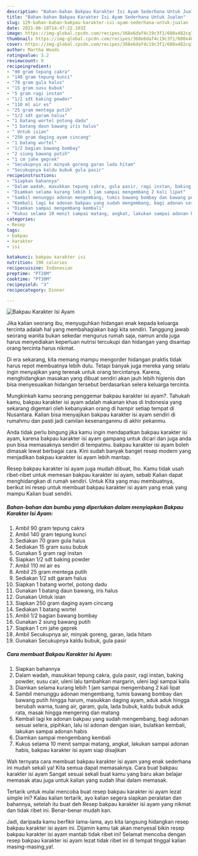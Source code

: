 ```yaml
---
description: "Bahan-bahan Bakpau Karakter Isi Ayam Sederhana Untuk Jualan"
title: "Bahan-bahan Bakpau Karakter Isi Ayam Sederhana Untuk Jualan"
slug: 129-bahan-bahan-bakpau-karakter-isi-ayam-sederhana-untuk-jualan
date: 2021-06-18T14:47:22.103Z
image: https://img-global.cpcdn.com/recipes/368e6daf4c19c3f1/680x482cq70/bakpau-karakter-isi-ayam-foto-resep-utama.jpg
thumbnail: https://img-global.cpcdn.com/recipes/368e6daf4c19c3f1/680x482cq70/bakpau-karakter-isi-ayam-foto-resep-utama.jpg
cover: https://img-global.cpcdn.com/recipes/368e6daf4c19c3f1/680x482cq70/bakpau-karakter-isi-ayam-foto-resep-utama.jpg
author: Martha Woods
ratingvalue: 3.2
reviewcount: 9
recipeingredient:
- "90 gram tepung cakra"
- "140 gram tepung kunci"
- "70 gram gula halus"
- "15 gram susu bubuk"
- "5 gram ragi instan"
- "1/2 sdt baking powder"
- "110 ml air es"
- "25 gram mentega putih"
- "1/2 sdt garam halus"
- "1 batang wortel potong dadu"
- "1 batang daun bawang iris halus"
- " Untuk isian"
- "250 gram daging ayam cincang"
- "1 batang wortel"
- "1/2 bagian bawang bombay"
- "2 siung bawang putih"
- "1 cm jahe geprek"
- "Secukupnya air minyak goreng garan lada hitam"
- "Secukupnya kaldu bubuk gula pasir"
recipeinstructions:
- "Siapkan bahannya"
- "Dalam wadah, masukkan tepung cakra, gula pasir, ragi instan, baking powder, susu cair, uleni lalu tambahkan margarin, uleni lagi sampai kalis"
- "Diamkan selama kurang lebih 1 jam sampai mengembang 2 kali lipat"
- "Sambil menunggu adonan mengembang, tumis bawang bombay dan bawang putih hingga harum, masukkan daging ayam, aduk aduk hingga berubah warna, tuang air, garam, gula, lada bubuk, kaldu bubuk aduk rata, masak hingga mengering dan matang"
- "Kembali lagi ke adonan bakpau yang sudah mengembang, bagi adonan sesuai selera, pipihkan, lalu isi adonan dengan isian, bulatkan kembali, lakukan sampai adonan habis"
- "Diamkan sampai mengembang kembali"
- "Kukus selama 10 menit sampai matang, angkat, lakukan sampai adonan habis, bakpau karakter isi ayam siap disajikan"
categories:
- Resep
tags:
- bakpau
- karakter
- isi

katakunci: bakpau karakter isi 
nutrition: 198 calories
recipecuisine: Indonesian
preptime: "PT28M"
cooktime: "PT30M"
recipeyield: "3"
recipecategory: Dinner

---
```



![Bakpau Karakter Isi Ayam](https://img-global.cpcdn.com/recipes/368e6daf4c19c3f1/680x482cq70/bakpau-karakter-isi-ayam-foto-resep-utama.jpg)

Jika kalian seorang ibu, menyuguhkan hidangan enak kepada keluarga tercinta adalah hal yang membahagiakan bagi kita sendiri. Tanggung jawab seorang  wanita bukan sekedar mengurus rumah saja, namun anda juga harus menyediakan keperluan nutrisi tercukupi dan hidangan yang disantap orang tercinta harus nikmat.

Di era  sekarang, kita memang mampu mengorder hidangan praktis tidak harus repot membuatnya lebih dulu. Tetapi banyak juga mereka yang selalu ingin menyajikan yang terenak untuk orang tercintanya. Karena, menghidangkan masakan yang dibuat sendiri akan jauh lebih higienis dan bisa menyesuaikan hidangan tersebut berdasarkan selera keluarga tercinta. 



Mungkinkah kamu seorang penggemar bakpau karakter isi ayam?. Tahukah kamu, bakpau karakter isi ayam adalah makanan khas di Indonesia yang sekarang digemari oleh kebanyakan orang di hampir setiap tempat di Nusantara. Kalian bisa menyajikan bakpau karakter isi ayam sendiri di rumahmu dan pasti jadi camilan kesenanganmu di akhir pekanmu.

Anda tidak perlu bingung jika kamu ingin mendapatkan bakpau karakter isi ayam, karena bakpau karakter isi ayam gampang untuk dicari dan juga anda pun bisa memasaknya sendiri di tempatmu. bakpau karakter isi ayam boleh dimasak lewat berbagai cara. Kini sudah banyak banget resep modern yang menjadikan bakpau karakter isi ayam lebih mantap.

Resep bakpau karakter isi ayam juga mudah dibuat, lho. Kamu tidak usah ribet-ribet untuk memesan bakpau karakter isi ayam, sebab Kalian dapat menghidangkan di rumah sendiri. Untuk Kita yang mau membuatnya, berikut ini resep untuk membuat bakpau karakter isi ayam yang enak yang mampu Kalian buat sendiri.

<!--inarticleads1-->

##### Bahan-bahan dan bumbu yang diperlukan dalam menyiapkan Bakpau Karakter Isi Ayam:

1. Ambil 90 gram tepung cakra
1. Ambil 140 gram tepung kunci
1. Sediakan 70 gram gula halus
1. Sediakan 15 gram susu bubuk
1. Gunakan 5 gram ragi instan
1. Siapkan 1/2 sdt baking powder
1. Ambil 110 ml air es
1. Ambil 25 gram mentega putih
1. Sediakan 1/2 sdt garam halus
1. Siapkan 1 batang wortel, potong dadu
1. Gunakan 1 batang daun bawang, iris halus
1. Gunakan  Untuk isian
1. Siapkan 250 gram daging ayam cincang
1. Sediakan 1 batang wortel
1. Ambil 1/2 bagian bawang bombay
1. Gunakan 2 siung bawang putih
1. Siapkan 1 cm jahe geprek
1. Ambil Secukupnya air, minyak goreng, garan, lada hitam
1. Gunakan Secukupnya kaldu bubuk, gula pasir




<!--inarticleads2-->

##### Cara membuat Bakpau Karakter Isi Ayam:

1. Siapkan bahannya
1. Dalam wadah, masukkan tepung cakra, gula pasir, ragi instan, baking powder, susu cair, uleni lalu tambahkan margarin, uleni lagi sampai kalis
1. Diamkan selama kurang lebih 1 jam sampai mengembang 2 kali lipat
1. Sambil menunggu adonan mengembang, tumis bawang bombay dan bawang putih hingga harum, masukkan daging ayam, aduk aduk hingga berubah warna, tuang air, garam, gula, lada bubuk, kaldu bubuk aduk rata, masak hingga mengering dan matang
1. Kembali lagi ke adonan bakpau yang sudah mengembang, bagi adonan sesuai selera, pipihkan, lalu isi adonan dengan isian, bulatkan kembali, lakukan sampai adonan habis
1. Diamkan sampai mengembang kembali
1. Kukus selama 10 menit sampai matang, angkat, lakukan sampai adonan habis, bakpau karakter isi ayam siap disajikan




Wah ternyata cara membuat bakpau karakter isi ayam yang enak sederhana ini mudah sekali ya! Kita semua dapat memasaknya. Cara buat bakpau karakter isi ayam Sangat sesuai sekali buat kamu yang baru akan belajar memasak atau juga untuk kalian yang sudah lihai dalam memasak.

Tertarik untuk mulai mencoba buat resep bakpau karakter isi ayam lezat simple ini? Kalau kalian tertarik, ayo kalian segera siapkan peralatan dan bahannya, setelah itu buat deh Resep bakpau karakter isi ayam yang nikmat dan tidak ribet ini. Benar-benar mudah kan. 

Jadi, daripada kamu berfikir lama-lama, ayo kita langsung hidangkan resep bakpau karakter isi ayam ini. Dijamin kamu tak akan menyesal bikin resep bakpau karakter isi ayam mantab tidak ribet ini! Selamat mencoba dengan resep bakpau karakter isi ayam lezat tidak ribet ini di tempat tinggal kalian masing-masing,ya!.

